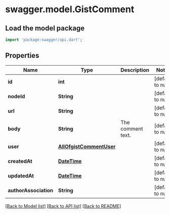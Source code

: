 # swagger.model.GistComment

## Load the model package
```dart
import 'package:swagger/api.dart';
```

## Properties
Name | Type | Description | Notes
------------ | ------------- | ------------- | -------------
**id** | **int** |  | [default to null]
**nodeId** | **String** |  | [default to null]
**url** | **String** |  | [default to null]
**body** | **String** | The comment text. | [default to null]
**user** | [**AllOfgistCommentUser**](AllOfgistCommentUser.md) |  | [default to null]
**createdAt** | [**DateTime**](DateTime.md) |  | [default to null]
**updatedAt** | [**DateTime**](DateTime.md) |  | [default to null]
**authorAssociation** | **String** |  | [default to null]

[[Back to Model list]](../README.md#documentation-for-models) [[Back to API list]](../README.md#documentation-for-api-endpoints) [[Back to README]](../README.md)

